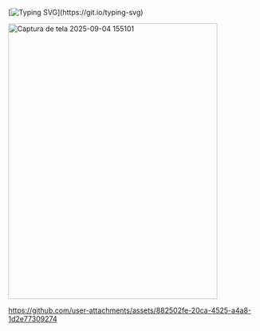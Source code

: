 [![Typing SVG](https://readme-typing-svg.demolab.com?font=Fira+Code&weight=600&size=24&pause=500&color=32CD32&cente32CD32r=true&vCenter=true&width=600&lines=🔐+Autenticando+Usuário...;🛠️+Verificando+Credenciais...;HTML-CSS🔑+Login+Efetuado+com+Sucesso!;🚀+Acesso+ao+Cadastro+com+Sucesso!)](https://git.io/typing-svg)


<img width="419" height="553" alt="Captura de tela 2025-09-04 155101" src="https://github.com/user-attachments/assets/29c9d1df-7ff6-4c89-bcde-fe07703ed5dd" />

https://github.com/user-attachments/assets/882502fe-20ca-4525-a4a8-1d2e77309274




